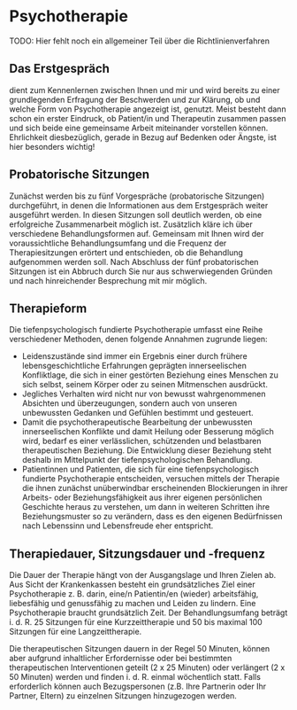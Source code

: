 

Psychotherapie
==============

TODO: Hier fehlt noch ein allgemeiner Teil über die Richtlinienverfahren
  
Das Erstgespräch
-----------------
dient zum Kennenlernen zwischen Ihnen und mir und wird bereits zu einer
grundlegenden Erfragung der Beschwerden und zur Klärung, ob und welche
Form von Psychotherapie angezeigt ist, genutzt. Meist besteht dann schon
ein erster Eindruck, ob Patient/in und Therapeutin zusammen
passen und sich beide eine gemeinsame Arbeit miteinander vorstellen
können. Ehrlichkeit diesbezüglich, gerade in Bezug auf Bedenken
oder Ängste, ist hier besonders wichtig!

Probatorische Sitzungen
-----------------------

Zunächst werden bis
zu fünf Vorgespräche (probatorische Sitzungen) durchgeführt,
in denen die Informationen aus dem Erstgespräch weiter ausgeführt
werden. In diesen Sitzungen soll deutlich werden, ob eine erfolgreiche
Zusammenarbeit möglich ist. Zusätzlich kläre ich über
verschiedene Behandlungsformen auf. Gemeinsam mit Ihnen wird der
voraussichtliche Behandlungsumfang und die Frequenz der Therapiesitzungen
erörtert und entschieden, ob die Behandlung aufgenommen werden soll.
Nach Abschluss der fünf probatorischen Sitzungen ist ein Abbruch durch
Sie nur aus schwerwiegenden Gründen und nach hinreichender Besprechung
mit mir möglich.


Therapieform
------------

Die tiefenpsychologisch fundierte Psychotherapie umfasst eine Reihe verschiedener Methoden, denen
folgende Annahmen zugrunde liegen:

* Leidenszustände sind immer ein Ergebnis einer durch frühere lebensgeschichtliche Erfahrungen geprägten innerseelischen Konfliktlage, die sich in einer gestörten Beziehung eines Menschen zu sich selbst, seinem Körper oder zu seinen Mitmenschen ausdrückt.
* Jegliches Verhalten wird nicht nur von bewusst wahrgenommenen 
 Absichten und überzeugungen,  sondern auch von unseren unbewussten Gedanken und Gefühlen bestimmt und gesteuert.
* Damit die psychotherapeutische Bearbeitung der unbewussten 
  innerseelischen Konflikte und damit Heilung oder Besserung möglich wird, bedarf es einer
  verlässlichen, schützenden und belastbaren therapeutischen
  Beziehung. Die Entwicklung dieser Beziehung steht deshalb im Mittelpunkt
  der tiefenpsychologischen Behandlung.
* Patientinnen und Patienten, die sich für eine tiefenpsychologisch fundierte
  Psychotherapie entscheiden, versuchen mittels der Therapie die ihnen
  zunächst unüberwindbar erscheinenden Blockierungen in ihrer
  Arbeits- oder Beziehungsfähigkeit aus ihrer eigenen persönlichen
  Geschichte heraus zu verstehen, um dann in weiteren Schritten ihre
  Beziehungsmuster so zu verändern, dass es den eigenen
  Bedürfnissen nach Lebenssinn und Lebensfreude eher entspricht.

Therapiedauer, Sitzungsdauer und -frequenz
-----------------------------------------

Die Dauer der Therapie hängt von der
Ausgangslage und Ihren Zielen ab. Aus Sicht der Krankenkassen besteht ein
grundsätzliches Ziel einer Psychotherapie z. B. darin, eine/n
Patientin/en (wieder) arbeitsfähig, liebesfähig und
genussfähig zu machen und Leiden zu lindern. Eine Psychotherapie
braucht grundsätzlich Zeit. Der Behandlungsumfang beträgt i. d.
R. 25 Sitzungen für eine Kurzzeittherapie und 50 bis maximal 100
Sitzungen für eine Langzeittherapie.

Die therapeutischen Sitzungen dauern in der Regel 50 Minuten,
können aber aufgrund inhaltlicher Erfordernisse oder bei bestimmten
therapeutischen Interventionen geteilt (2 x 25 Minuten) oder
verlängert (2 x 50 Minuten) werden und finden i. d. R. einmal
wöchentlich statt. Falls erforderlich können auch Bezugspersonen
(z.B. Ihre Partnerin oder Ihr Partner, Eltern) zu einzelnen Sitzungen
hinzugezogen werden.

